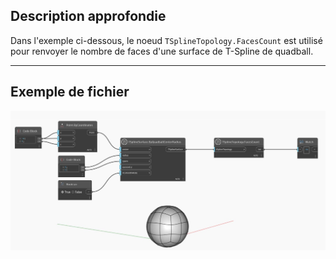## Description approfondie
Dans l'exemple ci-dessous, le noeud `TSplineTopology.FacesCount` est utilisé pour renvoyer le nombre de faces d'une surface de T-Spline de quadball.
___
## Exemple de fichier

![TSplineTopology.FacesCount](./Autodesk.DesignScript.Geometry.TSpline.TSplineTopology.FacesCount_img.jpg)
